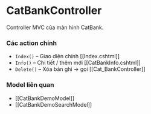 # CatBankController

Controller MVC của màn hình CatBank.

### Các action chính
- `Index()` – Giao diện chính [[Index.cshtml]]
- `Info()` – Chi tiết / thêm mới [[CatBankInfo.cshtml]]
- `Delete()` – Xóa bản ghi → gọi [[Cat_BankController]]

### Model liên quan
- [[CatBankDemoModel]]
- [[CatBankDemoSearchModel]]

